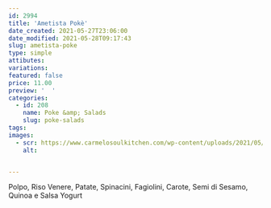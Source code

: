 ```yaml
---
id: 2994
title: 'Ametista Pokè'
date_created: 2021-05-27T23:06:00
date_modified: 2021-05-28T09:17:43
slug: ametista-poke
type: simple
attibutes: 
variations:
featured: false
price: 11.00
preview: '  '
categories: 
  - id: 208
    name: Poke &amp; Salads
    slug: poke-salads
tags: 
images: 
  - scr: https://www.carmelosoulkitchen.com/wp-content/uploads/2021/05/AMETISTA.png
    alt: 


---
```


<p>Polpo, Riso Venere, Patate, Spinacini, Fagiolini, Carote, Semi di Sesamo, Quinoa e Salsa Yogurt</p>

